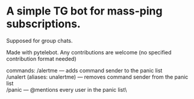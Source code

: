 # A simple TG bot for mass-ping subscriptions.
Supposed for group chats.

Made with pytelebot. Any contributions are welcome (no specified contribution format needed)

commands:
/alertme — adds command sender to the panic list\
/unalert (aliases: unalertme) — removes command sender from the panic list\
/panic — @mentions every user in the panic list\
